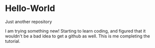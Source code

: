 # Hello-World
Just another repository

I am trying something new! Starting to learn coding, and figured that it wouldn't be a bad idea to get a github as well. This is me completing the tutorial.
